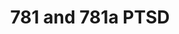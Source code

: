 ---
title: 781 and 781a PTSD
entryname: 781-ptsd
layout: page-react.html
includeBreadcrumbs: true
---